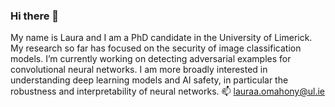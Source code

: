 ### Hi there 👋

My name is Laura and I am a PhD candidate in the University of Limerick. My research so far has focused on the security of image classification models. I’m currently working on detecting adversarial examples for convolutional neural networks. I am more broadly interested in understanding deep learning models and AI safety, in particular the robustness and interpretability of neural networks. 
📫 lauraa.omahony@ul.ie
